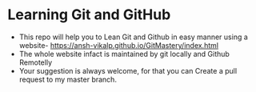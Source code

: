 # Learning Git and GitHub

- This repo will help you to Lean Git and Github in easy manner using a website- https://ansh-vikalp.github.io/GitMastery/index.html
- The whole website infact is maintained by git locally and Github Remotelly
- Your suggestion is always welcome, for that you can Create a pull request to my master branch.
